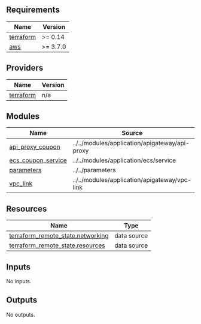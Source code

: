 <!-- BEGIN_TF_DOCS -->
## Requirements

| Name | Version |
|------|---------|
| <a name="requirement_terraform"></a> [terraform](#requirement\_terraform) | >= 0.14 |
| <a name="requirement_aws"></a> [aws](#requirement\_aws) | >= 3.7.0 |

## Providers

| Name | Version |
|------|---------|
| <a name="provider_terraform"></a> [terraform](#provider\_terraform) | n/a |

## Modules

| Name | Source | Version |
|------|--------|---------|
| <a name="module_api_proxy_coupon"></a> [api\_proxy\_coupon](#module\_api\_proxy\_coupon) | ../../modules/application/apigateway/api-proxy |  |
| <a name="module_ecs_coupon_service"></a> [ecs\_coupon\_service](#module\_ecs\_coupon\_service) | ../../modules/application/ecs/service |  |
| <a name="module_parameters"></a> [parameters](#module\_parameters) | ../../parameters |  |
| <a name="module_vpc_link"></a> [vpc\_link](#module\_vpc\_link) | ../../modules/application/apigateway/vpc-link |  |

## Resources

| Name | Type |
|------|------|
| [terraform_remote_state.networking](https://registry.terraform.io/providers/hashicorp/terraform/latest/docs/data-sources/remote_state) | data source |
| [terraform_remote_state.resources](https://registry.terraform.io/providers/hashicorp/terraform/latest/docs/data-sources/remote_state) | data source |

## Inputs

No inputs.

## Outputs

No outputs.
<!-- END_TF_DOCS -->
